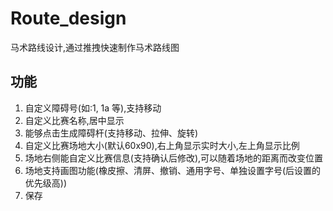 # Route_design
马术路线设计,通过推拽快速制作马术路线图
## 功能

1. 自定义障碍号(如:1, 1a 等),支持移动
2. 自定义比赛名称,居中显示
3. 能够点击生成障碍杆(支持移动、拉伸、旋转)
4. 自定义比赛场地大小(默认60x90),右上角显示实时大小,左上角显示比例
5. 场地右侧能自定义比赛信息(支持确认后修改),可以随着场地的距离而改变位置
6. 场地支持画图功能(橡皮擦、清屏、撤销、通用字号、单独设置字号(后设置的优先级高))
7. 保存
